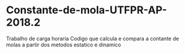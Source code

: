 # Constante-de-mola-UTFPR-AP-2018.2
Trabalho de carga horaria 
Codigo que calcula e compara a contante de molas a partir dos metodos estatico e dinamico 
